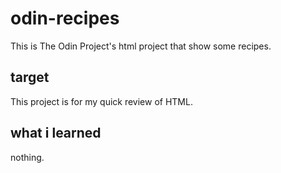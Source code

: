 # odin-recipes

This is The Odin Project's html project that show some recipes.

## target

This project is for my quick review of HTML.

## what i learned

nothing.
